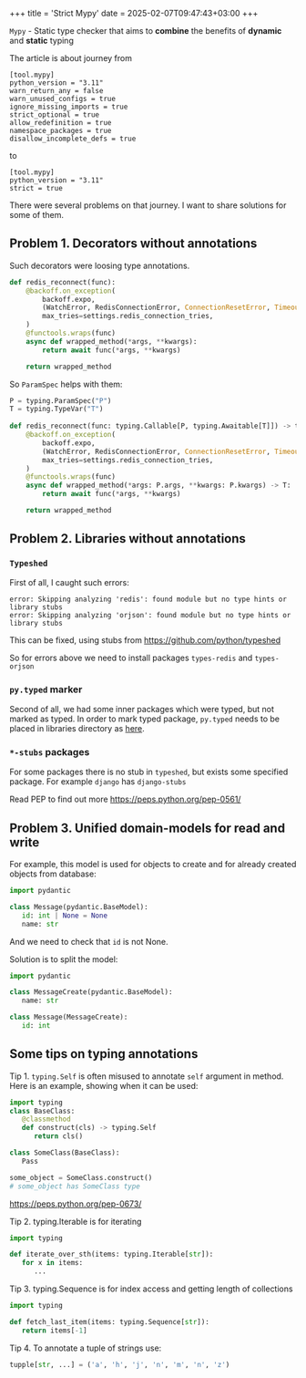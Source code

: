 +++
title = 'Strict Mypy'
date = 2025-02-07T09:47:43+03:00
+++

`Mypy` - Static type checker that aims to **combine** the benefits of **dynamic** and **static** typing

The article is about journey from
```
[tool.mypy]
python_version = "3.11"
warn_return_any = false
warn_unused_configs = true
ignore_missing_imports = true
strict_optional = true
allow_redefinition = true
namespace_packages = true
disallow_incomplete_defs = true
```

to
```
[tool.mypy]
python_version = "3.11"
strict = true
```

There were several problems on that journey. I want to share solutions for some of them.

## Problem 1. Decorators without annotations

Such decorators were loosing type annotations.

```python
def redis_reconnect(func):
    @backoff.on_exception(
        backoff.expo,
        (WatchError, RedisConnectionError, ConnectionResetError, TimeoutError),
        max_tries=settings.redis_connection_tries,
    )
    @functools.wraps(func)
    async def wrapped_method(*args, **kwargs):
        return await func(*args, **kwargs)

    return wrapped_method

```

So `ParamSpec` helps with them:
```python
P = typing.ParamSpec("P")
T = typing.TypeVar("T")
    
def redis_reconnect(func: typing.Callable[P, typing.Awaitable[T]]) -> typing.Callable[P, typing.Awaitable[T]]:
	@backoff.on_exception(  
		backoff.expo,
	    (WatchError, RedisConnectionError, ConnectionResetError, TimeoutError),
	    max_tries=settings.redis_connection_tries,
	)
	@functools.wraps(func)
	async def wrapped_method(*args: P.args, **kwargs: P.kwargs) -> T:
		return await func(*args, **kwargs)

	return wrapped_method
```

## Problem 2. Libraries without annotations

### `Typeshed`

First of all, I caught such errors:
```
error: Skipping analyzing 'redis': found module but no type hints or library stubs
error: Skipping analyzing 'orjson': found module but no type hints or library stubs
```

This can be fixed, using stubs from https://github.com/python/typeshed

So for errors above we need to install packages `types-redis` and `types-orjson`

### `py.typed` marker

Second of all, we had some inner packages which were typed, but not marked as typed.
In order to mark typed package, `py.typed` needs to be placed in libraries directory as [here](https://github.com/modern-python/that-depends/tree/main/that_depends).

### `*-stubs` packages

For some packages there is no stub in `typeshed`, but exists some specified package. For example `django` has `django-stubs`

Read PEP to find out more https://peps.python.org/pep-0561/

## Problem 3. Unified domain-models for read and write

For example, this model is used for objects to create and for already created objects from database:
```python
import pydantic

class Message(pydantic.BaseModel):
   id: int | None = None
   name: str
```

And we need to check that `id` is not None.

Solution is to split the model:

```python
import pydantic

class MessageCreate(pydantic.BaseModel):
   name: str

class Message(MessageCreate):
   id: int
```

## Some tips on typing annotations

Tip 1. `typing.Self` is often misused to annotate `self` argument in method.
Here is an example, showing when it can be used:

```python
import typing
class BaseClass:
   @classmethod
   def construct(cls) -> typing.Self
      return cls()

class SomeClass(BaseClass):
   Pass

some_object = SomeClass.construct()
# some_object has SomeClass type
```
https://peps.python.org/pep-0673/

Tip 2. typing.Iterable is for iterating

```python
import typing

def iterate_over_sth(items: typing.Iterable[str]):
   for x in items:
      ...
```

Tip 3. typing.Sequence is for index access and getting length of collections

```python
import typing

def fetch_last_item(items: typing.Sequence[str]):
   return items[-1]
```

Tip 4. To annotate a tuple of strings use:

```python
tupple[str, ...] = ('a', 'h', 'j', 'n', 'm', 'n', 'z')
```

